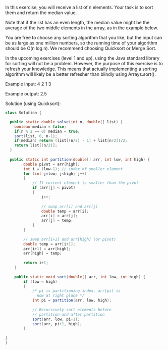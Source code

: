 In this exercise, you will receive a list of n elements.
Your task is to sort them and return the median value.

Note that if the list has an even length, the median value might be the average of the two middle elements in the array,
as in the example below.

You are free to choose any sorting algorithm that you like, but the input can be as large as one million numbers,
so the running time of your algorithm should be O(n log n).
We recommend choosing Quicksort or Merge Sort. 

In the upcoming exercises (level 1 and up), using the Java standard library for sorting will not be a problem.
However, the purpose of this exercise is to refresh your knowledge.
This means that actually implementing a sorting algorithm will likely be a better refresher than blindly using Arrays.sort().

Example input:
4 2 1 3

Example output:
2.5      

Solution (using Quicksort):
```java
class Solution {

  public static double solve(int n, double[] list) {
    boolean median = false;
    if(n % 2 == 0) median = true;
    sort(list, 0, n-1);
    if(median) return (list[(n/2) - 1] + list[n/2])/2;
    return list[(n/2)];
  }
  
  public static int partition(double[] arr, int low, int high) { 
        double pivot = arr[high];  
        int i = (low-1); // index of smaller element 
        for (int j=low; j<high; j++) 
        { 
            // If current element is smaller than the pivot 
            if (arr[j] < pivot) 
            { 
                i++; 
  
                // swap arr[i] and arr[j] 
                double temp = arr[i]; 
                arr[i] = arr[j]; 
                arr[j] = temp; 
            } 
        } 
  
        // swap arr[i+1] and arr[high] (or pivot) 
        double temp = arr[i+1]; 
        arr[i+1] = arr[high]; 
        arr[high] = temp; 
  
        return i+1; 
    } 
    
    public static void sort(double[] arr, int low, int high) { 
        if (low < high) 
        { 
            /* pi is partitioning index, arr[pi] is  
              now at right place */
            int pi = partition(arr, low, high); 
  
            // Recursively sort elements before 
            // partition and after partition 
            sort(arr, low, pi-1); 
            sort(arr, pi+1, high); 
        } 
  
}
}
```
